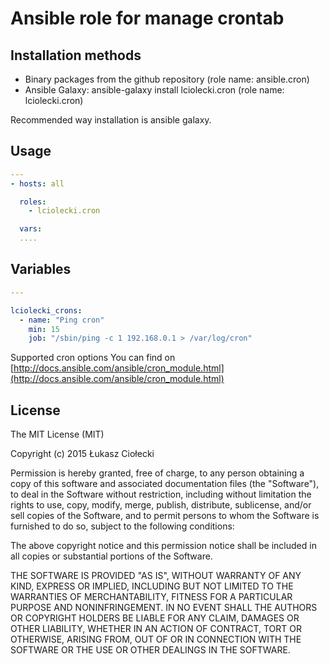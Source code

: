Ansible role for manage crontab
========================================

Installation methods
--------------------
* Binary packages from the github repository (role name: ansible.cron)
* Ansible Galaxy: ansible-galaxy install lciolecki.cron (role name: lciolecki.cron) 
 
Recommended way installation is ansible galaxy.

Usage
-----

```yaml
---
- hosts: all

  roles:
    - lciolecki.cron

  vars:
  ....
```

Variables
---------

```yaml
---

lciolecki_crons:
  - name: "Ping cron"
	min: 15
    job: "/sbin/ping -c 1 192.168.0.1 > /var/log/cron"

```

Supported cron options You can find on [http://docs.ansible.com/ansible/cron_module.html](http://docs.ansible.com/ansible/cron_module.html)

License
-------
The MIT License (MIT)

Copyright (c) 2015 Łukasz Ciołecki

Permission is hereby granted, free of charge, to any person obtaining a copy
of this software and associated documentation files (the "Software"), to deal
in the Software without restriction, including without limitation the rights
to use, copy, modify, merge, publish, distribute, sublicense, and/or sell
copies of the Software, and to permit persons to whom the Software is
furnished to do so, subject to the following conditions:

The above copyright notice and this permission notice shall be included in all
copies or substantial portions of the Software.

THE SOFTWARE IS PROVIDED "AS IS", WITHOUT WARRANTY OF ANY KIND, EXPRESS OR
IMPLIED, INCLUDING BUT NOT LIMITED TO THE WARRANTIES OF MERCHANTABILITY,
FITNESS FOR A PARTICULAR PURPOSE AND NONINFRINGEMENT. IN NO EVENT SHALL THE
AUTHORS OR COPYRIGHT HOLDERS BE LIABLE FOR ANY CLAIM, DAMAGES OR OTHER
LIABILITY, WHETHER IN AN ACTION OF CONTRACT, TORT OR OTHERWISE, ARISING FROM,
OUT OF OR IN CONNECTION WITH THE SOFTWARE OR THE USE OR OTHER DEALINGS IN THE
SOFTWARE.